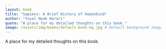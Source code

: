 ```yaml
---
layout: book
title: "Sapiens: A Brief History of Humankind"
author: "Yuval Noah Harari"
quote: "A place for my detailed thoughts on this book."
image: /assets/img/books/default-book-bg.jpg # Default background image
---
```


A place for my detailed thoughts on this book.
